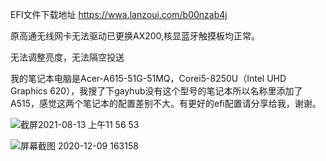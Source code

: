 
EFI文件下载地址 https://wwa.lanzoui.com/b00nzab4j 

原高通无线网卡无法驱动已更换AX200,核显蓝牙触摸板均正常。

无法调整亮度，无法隔空投送

我的笔记本电脑是Acer-A615-51G-51MQ，Corei5-8250U（Intel UHD Graphics 620），我搜了下gayhub没有这个型号的笔记本所以名称里添加了A515，感觉这两个笔记本的配置差别不大。有更好的efi配置请分享给我，谢谢。

![截屏2021-08-13 上午11 56 53](https://user-images.githubusercontent.com/67421836/129302893-6cb3954e-9356-4dc9-80e0-000f0ea93af2.png)

![屏幕截图 2020-12-09 163158](https://user-images.githubusercontent.com/67421836/129293568-424256ba-1b45-428f-8a57-f515ef3cb905.png)
